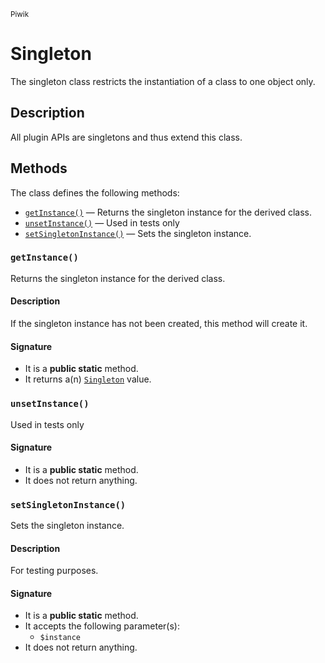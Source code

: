 <small>Piwik</small>

Singleton
=========

The singleton class restricts the instantiation of a class to one object only.

Description
-----------

All plugin APIs are singletons and thus extend this class.


Methods
-------

The class defines the following methods:

- [`getInstance()`](#getInstance) &mdash; Returns the singleton instance for the derived class.
- [`unsetInstance()`](#unsetInstance) &mdash; Used in tests only
- [`setSingletonInstance()`](#setSingletonInstance) &mdash; Sets the singleton instance.

<a name="getinstance" id="getinstance"></a>
### `getInstance()`

Returns the singleton instance for the derived class.

#### Description

If the singleton instance
has not been created, this method will create it.

#### Signature

- It is a **public static** method.
- It returns a(n) [`Singleton`](../Piwik/Singleton.md) value.

<a name="unsetinstance" id="unsetinstance"></a>
### `unsetInstance()`

Used in tests only

#### Signature

- It is a **public static** method.
- It does not return anything.

<a name="setsingletoninstance" id="setsingletoninstance"></a>
### `setSingletonInstance()`

Sets the singleton instance.

#### Description

For testing purposes.

#### Signature

- It is a **public static** method.
- It accepts the following parameter(s):
    - `$instance`
- It does not return anything.

